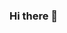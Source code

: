 ### Hi there 👋

<!--
👋 Hi! I'm Jack Davis, a recent data science graduate passionate about turning data into actionable insights. 📊

🎓 I have recently obtained my Bachelor of Science degree with a major in Data Science and Information Systems from the University of Sydney. It was here where I honed my skills in machine learning, data analysis, and statistics. Now, I'm on a journey to apply what I've learned and explore the fascinating world of data science through personal projects.

💼 During my studies, I gained hands-on experience working on projects that involved predictive modeling, data visualization, and statistical testing. I'm excited to continue this journey by tackling real-world problems and contributing to the data science community.

🚀 My GitHub repository is where you'll find my personal data science projects. From predictive modeling to data storytelling, I'm eager to learn and share my insights with others. Feel free to explore my work, provide feedback, or collaborate on exciting projects together!

📚 Outside of data science, I'm passionate about travel, freediving, and brazillian jiu jitsu. I believe that diverse experiences and perspectives enrich our problem-solving abilities.

🌟 Feel free to reach out, share your thoughts, or explore my projects. I'm always open to new ideas and collaborations.

📫 You can connect with me on [LinkedIn](https://www.linkedin.com/in/jack-davis-b64586248/)

Thanks for stopping by! 🙌
-->
